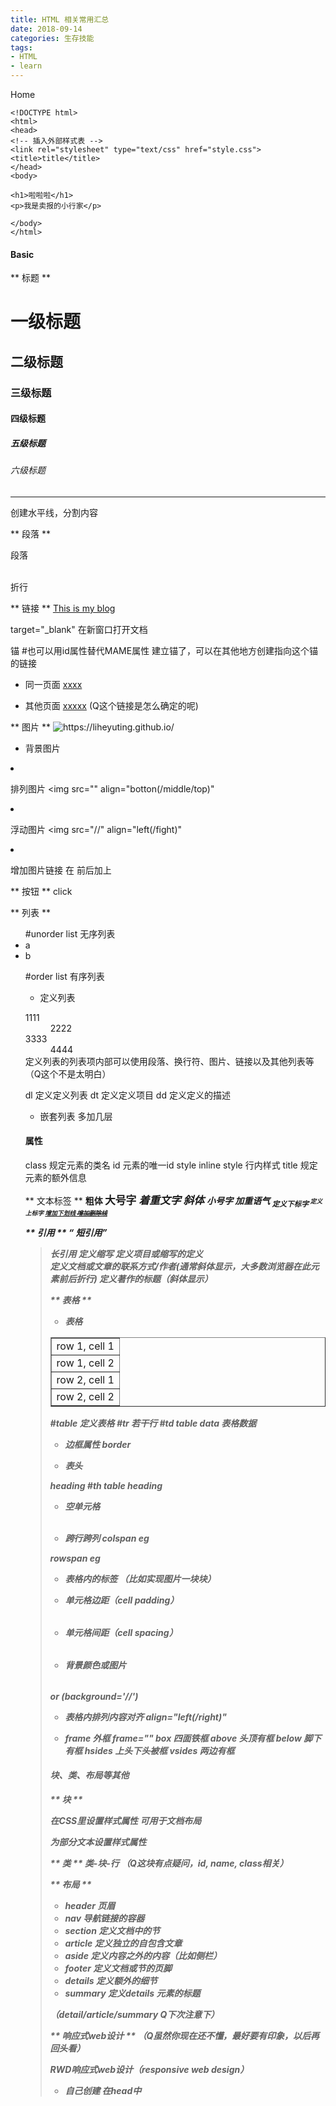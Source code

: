 ```yaml
---
title: HTML 相关常用汇总
date: 2018-09-14
categories: 生存技能
tags: 
- HTML
- learn
---
```


Home
```
<!DOCTYPE html>
<html>
<head>
<!-- 插入外部样式表 -->
<link rel="stylesheet" type="text/css" href="style.css"> 
<title>title</title>
</head>
<body>

<h1>啦啦啦</h1>
<p>我是卖报的小行家</p>

</body>
</html>
```
<!--more-->
#### Basic ####
** 标题 **
<h1>一级标题</h1>
<h2>二级标题</h2>
<h3>三级标题</h3>
<h4>四级标题</h4>
<h5>五级标题</h5>
<h6>六级标题</h6>
<hr/>创建水平线，分割内容
<!--  注释  -->

** 段落 **
<p>段落</p>
<br/>折行

** 链接 **
<a href= "https://liheyuting.github.io/" target="_blank">This is my blog</a>

target="_blank" 在新窗口打开文档

<a name="label">锚</a> #也可以用id属性替代MAME属性
建立锚了，可以在其他地方创建指向这个锚的链接
- 同一页面
<a href="#lable">xxxx</a>

- 其他页面
<a href="https://liheyuting.github.io/html/html_links.asp#label">xxxxx</a>
(Q这个链接是怎么确定的呢)


** 图片 **
<img src="dora.jpg" alt="https://liheyuting.github.io/" width="" height="">

- 背景图片
<body background="//"

- 排列图片
<img src="" align="botton(/middle/top)"

- 浮动图片
<img src="//" align="left(/fight)"

- 增加图片链接
在<img> 前后加上
<a href="https://liheyuting.github.io/html">
</a>


** 按钮 **
<botton>click</botton>

** 列表 **
<ul> #unorder list 无序列表
    <li>a</li>
    <li>b</li>
</ul>

<ol> #order list 有序列表

- 定义列表
<dl>
<dt>1111</dt>
<dd>2222</dd>
<dt>3333</dt>
<dd>4444</dd>
定义列表的列表项内部可以使用段落、换行符、图片、链接以及其他列表等
（Q这个不是太明白）

dl 定义定义列表
dt 定义定义项目
dd 定义定义的描述

- 嵌套列表
多加几层

#### 属性 ####
class 规定元素的类名
id 元素的唯一id
style inline style 行内样式
title 规定元素的额外信息

** 文本标签 **
<b> 粗体
<big> 大号字
<em> 着重文字
<i> 斜体
<small> 小号字
<strong> 加重语气
<sub> 定义下标字
<sup> 定义上标字
<ins> 增加下划线
<del> 增加删除线

** 引用 **
<q> 短引用
<blockquote> 长引用
<abbr> 定义缩写
<dfn> 定义项目或缩写的定义
<address> 定义文档或文章的联系方式/作者(通常斜体显示，大多数浏览器在此元素前后折行)
<cite> 定义著作的标题（斜体显示）

** 表格 **
- 表格
<table border='1'>
<tr>
<td> row 1, cell 1</tr>
<td> row 1, cell 2</tr>
</tr>

<tr>
<td> row 2, cell 1</tr>
<td> row 2, cell 2</tr>
</tr>
</table>

#table 定义表格
#tr 若干行
#td table data 表格数据

- 边框属性
border

- 表头
<th>heading</th>
#th table heading

- 空单元格
<td>&nbsp;</td>

- 跨行跨列
colspan
eg <th colspan="2"></th>

rowspan
eg <th rowspan="2"></th>

- 表格内的标签
（比如实现图片一块块）

- 单元格边距（cell padding）
<table cellpadding="10"></table>

- 单元格间距（cell spacing）
<table cellspacing="10"></table>

- 背景颜色或图片
<table bgcolor="blue"></table>
or (background='//')

- 表格内排列内容对齐
align="left(/right)"

- frame 外框
frame=""
box 四面铁框
above 头顶有框
below 脚下有框
hsides 上头下头被框
vsides 两边有框

#### 块、类、布局等其他 ####
** 块 **
<div> 在CSS里设置样式属性
可用于文档布局

<span> 为部分文本设置样式属性

** 类 **
类-块-行
（Q这块有点疑问，id, name, class相关）

** 布局 **
- header 页眉
- nav 导航链接的容器
- section 定义文档中的节
- article 定义独立的自包含文章
- aside 定义内容之外的内容（比如侧栏）
- footer 定义文档或节的页脚
- details 定义额外的细节
- summary 定义details 元素的标题

（detail/article/summary Q下次注意下）

** 响应式web设计 **
（Q虽然你现在还不懂，最好要有印象，以后再回头看）

RWD响应式web设计（responsive web design）

- 自己创建
在head中<style>中设置

- Bootstrap
（Q之后学）
使用现成的CSS框架
在head中加入：
  <meta charset="utf-8">
  <meta name="viewport" content="width=device-width, initial-scale=1">
  <link rel="stylesheet" 
  href="////">

** 内联框架 **
  <iframe src="//"(width="" height="" frameborder="0")></iframe>

- 作为连接的目标时
加入name属性
name=""

** 脚本 **
(Q之后学)

”假设6个月之后的你在教现在的你学习“
”强迫输出促进输入“

整理过程是一个复习的过程，虽然离现在实质工作内容相差千万，还应起项目直接实操才好。
稍加整理，如有错误或者其他的建议，还请不吝赐教，万分感谢。






































